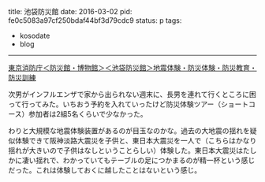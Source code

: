 title: 池袋防災館
date: 2016-03-02
pid: fe0c5083a97cf250bdaf44bf3d79cdc9
status: p
tags:
- kosodate
- blog
---

[東京消防庁＜防災館・博物館＞＜池袋防災館＞地震体験・防災体験・防災教育・防災訓練][1]

次男がインフルエンザで家から出られない週末に、長男を連れて行くところに困って行ってみた。いちおう予約を入れていったけど防災体験ツアー（ショートコース）参加者は2組5名くらいで少なかった。

わりと大規模な地震体験装置があるのが目玉なのかな。過去の大地震の揺れを疑似体験できて阪神淡路大震災を子供と、東日本大震災を一人で（こちらはかなり揺れが大きいので子供はなしということらしい）体験した。東日本大震災はたしかに凄い揺れで、わかっていてもテーブルの足につかまるのが精一杯という感じだった。これは体験しておくに越したことはないという感じ。

[1]:	http://www.tfd.metro.tokyo.jp/hp-ikbskan/